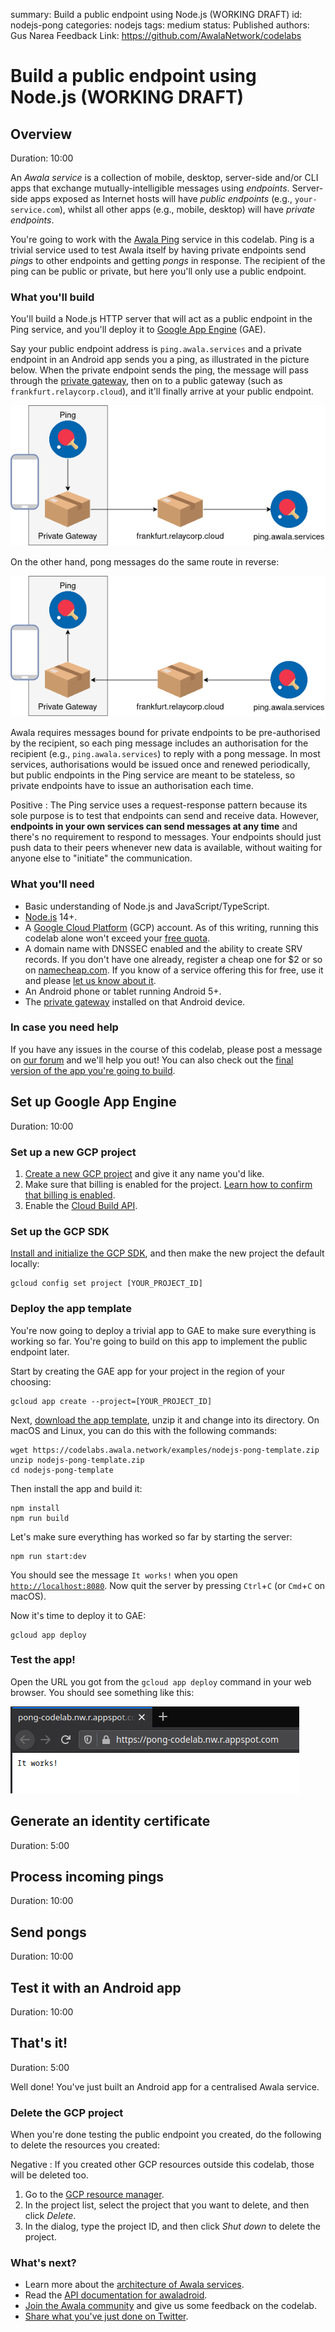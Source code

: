 summary: Build a public endpoint using Node.js (WORKING DRAFT)
id: nodejs-pong
categories: nodejs
tags: medium
status: Published
authors: Gus Narea
Feedback Link: https://github.com/AwalaNetwork/codelabs

# Build a public endpoint using Node.js (WORKING DRAFT)

## Overview

Duration: 10:00

An _Awala service_ is a collection of mobile, desktop, server-side and/or CLI apps that exchange mutually-intelligible messages using _endpoints_. Server-side apps exposed as Internet hosts will have _public endpoints_ (e.g., `your-service.com`), whilst all other apps (e.g., mobile, desktop) will have _private endpoints_.

You're going to work with the [Awala Ping](https://specs.awala.network/RS-014) service in this codelab. Ping is a trivial service used to test Awala itself by having private endpoints send _pings_ to other endpoints and getting _pongs_ in response. The recipient of the ping can be public or private, but here you'll only use a public endpoint.

### What you'll build

You'll build a Node.js HTTP server that will act as a public endpoint in the Ping service, and you'll deploy it to [Google App Engine](https://cloud.google.com/appengine) (GAE).

Say your public endpoint address is `ping.awala.services` and a private endpoint in an Android app sends you a ping, as illustrated in the picture below. When the private endpoint sends the ping, the message will pass through the [private gateway](https://play.google.com/store/apps/details?id=tech.relaycorp.gateway), then on to a public gateway (such as `frankfurt.relaycorp.cloud`), and it'll finally arrive at your public endpoint.

![](images/ping-service/service-architecture-ping.png)

On the other hand, pong messages do the same route in reverse:

![](images/ping-service/service-architecture-pong.png)

Awala requires messages bound for private endpoints to be pre-authorised by the recipient, so each ping message includes an authorisation for the recipient (e.g., `ping.awala.services`) to reply with a pong message. In most services, authorisations would be issued once and renewed periodically, but public endpoints in the Ping service are meant to be stateless, so private endpoints have to issue an authorisation each time.

Positive
: The Ping service uses a request-response pattern because its sole purpose is to test that endpoints can send and receive data. However, **endpoints in your own services can send messages at any time** and there's no requirement to respond to messages. Your endpoints should just push data to their peers whenever new data is available, without waiting for anyone else to "initiate" the communication.

### What you'll need

- Basic understanding of Node.js and JavaScript/TypeScript.
- [Node.js](https://nodejs.org/en/download/) 14+.
- A [Google Cloud Platform](https://cloud.google.com/) (GCP) account. As of this writing, running this codelab alone won't exceed your [free quota](https://cloud.google.com/appengine/quotas).
- A domain name with DNSSEC enabled and the ability to create SRV records. If you don't have one already, register a cheap one for $2 or so on [namecheap.com](https://www.namecheap.com/). If you know of a service offering this for free, use it and please [let us know about it](https://github.com/AwalaNetwork/codelabs/issues/5).
- An Android phone or tablet running Android 5+.
- The [private gateway](https://play.google.com/store/apps/details?id=tech.relaycorp.gateway) installed on that Android device.

### In case you need help

If you have any issues in the course of this codelab, please post a message on [our forum](https://community.awala.network/) and we'll help you out! You can also check out the [final version of the app you're going to build](https://github.com/AwalaNetwork/codelabs/tree/main/examples/nodejs-pong).

## Set up Google App Engine

Duration: 10:00

### Set up a new GCP project

1. [Create a new GCP project](https://console.cloud.google.com/projectcreate) and give it any name you'd like.
1. Make sure that billing is enabled for the project. [Learn how to confirm that billing is enabled](https://cloud.google.com/billing/docs/how-to/modify-project).
1. Enable the [Cloud Build API](https://console.cloud.google.com/apis/library/cloudbuild.googleapis.com).

### Set up the GCP SDK

[Install and initialize the GCP SDK](https://cloud.google.com/sdk/docs/install), and then make the new project the default locally:

```shell
gcloud config set project [YOUR_PROJECT_ID]
```

### Deploy the app template

You're now going to deploy a trivial app to GAE to make sure everything is working so far. You're going to build on this app to implement the public endpoint later.

Start by creating the GAE app for your project in the region of your choosing:

```shell
gcloud app create --project=[YOUR_PROJECT_ID]
```

Next, [download the app template](/examples/nodejs-pong-template.zip), unzip it and change into its directory. On macOS and Linux, you can do this with the following commands:

```shell
wget https://codelabs.awala.network/examples/nodejs-pong-template.zip
unzip nodejs-pong-template.zip
cd nodejs-pong-template
```

Then install the app and build it:

```shell
npm install
npm run build
```

Let's make sure everything has worked so far by starting the server:

```shell
npm run start:dev
```

You should see the message `It works!` when you open [`http://localhost:8080`](http://localhost:8080/). Now quit the server by pressing `Ctrl`+`C` (or `Cmd`+`C` on macOS).

Now it's time to deploy it to GAE:

```shell
gcloud app deploy
```

### Test the app!

Open the URL you got from the `gcloud app deploy` command in your web browser. You should see something like this:

![](images/nodejs-pong/app-template-remote.png)

## Generate an identity certificate

Duration: 5:00

## Process incoming pings

Duration: 10:00

## Send pongs

Duration: 10:00

## Test it with an Android app

Duration: 10:00

## That's it!

Duration: 5:00

Well done! You've just built an Android app for a centralised Awala service.

### Delete the GCP project

When you're done testing the public endpoint you created, do the following to delete the resources you created:

Negative
: If you created other GCP resources outside this codelab, those will be deleted too.

1. Go to the [GCP resource manager](https://console.cloud.google.com/cloud-resource-manager).
1.  In the project list, select the project that you want to delete, and then click _Delete_.
1.  In the dialog, type the project ID, and then click _Shut down_ to delete the project.

### What's next?

- Learn more about the [architecture of Awala services](https://awala.network/service-providers/implementation/architecture).
- Read the [API documentation for awaladroid](https://docs.relaycorp.tech/awala-endpoint-android/).
- [Join the Awala community](https://community.awala.network/) and give us some feedback on the codelab.
- [Share what you've just done on Twitter](https://twitter.com/intent/tweet?url=https%3A%2F%2Fawala.network%2Fservice-providers%2F&via=AwalaNetwork&text=I%27ve%20just%20built%20an%20app%20that%20can%20sync%20with%20the%20Internet%20even%20if%20the%20user%20is%20disconnected%20from%20it%21).
